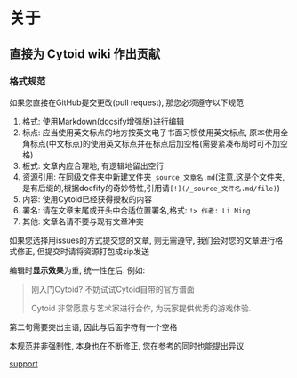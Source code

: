 # 关于 

## 直接为 Cytoid wiki 作出贡献

### 格式规范

如果您直接在GitHub提交更改(pull request), 那您必须遵守以下规范

1. 格式: 使用Markdown(docsify增强版)进行编辑
2. 标点: 应当使用英文标点的地方按英文电子书面习惯使用英文标点, 原本使用全角标点(中文标点)的使用英文标点并在标点后加空格(需要紧凑布局时可不加空格)
3. 板式: 文章内应合理地, 有逻辑地留出空行
4. 资源引用: 在同级文件夹中新建文件夹`_source_文章名.md`(注意,这是个文件夹,是有后缀的,根据docfify的奇妙特性,引用请`[!](/_source_文件名.md/file)`)
5. 内容: 使用Cytoid已经获得授权的内容
6. 署名: 请在文章末尾或开头中合适位置署名,格式: `!> 作者: Li Ming`
7. 其他: 文章名请不要与现有文章冲突

如果您选择用issues的方式提交您的文章, 则无需遵守, 我们会对您的文章进行格式修正, 但提交时请将资源打包成zip发送

编辑时**显示效果**为重, 统一性在后. 例如: 

> 刚入门Cytoid? 不妨试试Cytoid自带的官方谱面
>
> Cytoid 非常愿意与艺术家进行合作, 为玩家提供优秀的游戏体验. 

第二句需要突出主语, 因此与后面字符有一个空格

本规范并非强制性, 本身也在不断修正, 您在参考的同时也能提出异议

[support](../site-source/part/support.md ':include')
